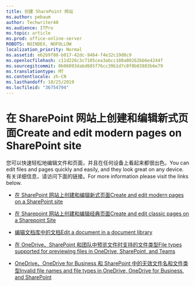 ```yaml
---
title: 创建 SharePoint 网站
ms.author: pebaum
author: Techwriter40
ms.audience: ITPro
ms.topic: article
ms.prod: office-online-server
ROBOTS: NOINDEX, NOFOLLOW
localization_priority: Normal
ms.assetid: e62b9f80-b017-42dc-9464-f4e32c19d6c9
ms.openlocfilehash: c11d226c3c7105cea3abcc180a00262bb6e4244f
ms.sourcegitcommit: 0b06093dabd685f76cc39b1d7c0f8b03883b6e79
ms.translationtype: MT
ms.contentlocale: zh-CN
ms.lasthandoff: 10/25/2019
ms.locfileid: "36754794"
---
```

# <a name="create-and-edit-modern-pages-on-sharepoint-site"></a><span data-ttu-id="f71cf-102">在 SharePoint 网站上创建和编辑新式页面</span><span class="sxs-lookup"><span data-stu-id="f71cf-102">Create and edit modern pages on SharePoint site</span></span>

<span data-ttu-id="f71cf-103">您可以快速轻松地编辑文件和页面，并且在任何设备上看起来都很出色。</span><span class="sxs-lookup"><span data-stu-id="f71cf-103">You can edit files and pages quickly and easily, and they look great on any device.</span></span> <span data-ttu-id="f71cf-104">有关详细信息，请访问下面的链接。</span><span class="sxs-lookup"><span data-stu-id="f71cf-104">For more information please visit the links below.</span></span>


- [<span data-ttu-id="f71cf-105">在 SharePoint 网站上创建和编辑新式页面</span><span class="sxs-lookup"><span data-stu-id="f71cf-105">Create and edit modern pages on a SharePoint site</span></span>](https://support.office.com/article/create-and-use-modern-pages-on-a-sharepoint-site-b3d46deb-27a6-4b1e-87b8-df851e503dec)

- [<span data-ttu-id="f71cf-106">在 Sharepoint 网站上创建和编辑经典页面</span><span class="sxs-lookup"><span data-stu-id="f71cf-106">Create and edit classic pages on a Sharepoint Site</span></span>](https://support.office.com/article/create-and-edit-classic-sharepoint-pages-ee50e4a0-d0c1-48c8-86e9-d468a8b13bac)

- [<span data-ttu-id="f71cf-107">编辑文档库中的文档</span><span class="sxs-lookup"><span data-stu-id="f71cf-107">Edit a document in a document library</span></span>](https://support.office.com/article/Edit-a-document-in-a-document-library-02d8497f-1c13-4114-949a-b8466f639b07)

- [<span data-ttu-id="f71cf-108">在 OneDrive、SharePoint 和团队中预览文件时支持的文件类型</span><span class="sxs-lookup"><span data-stu-id="f71cf-108">File types supported for previewing files in OneDrive, SharePoint, and Teams</span></span>](https://support.office.com/article/file-types-supported-for-previewing-files-in-onedrive-sharepoint-and-teams-e054cd0f-8ef2-4ccb-937e-26e37419c5e4)

- [<span data-ttu-id="f71cf-109">OneDrive、OneDrive for Business 和 SharePoint 中的无效文件名和文件类型</span><span class="sxs-lookup"><span data-stu-id="f71cf-109">Invalid file names and file types in OneDrive, OneDrive for Business, and SharePoint</span></span>](https://support.office.com/article/Invalid-file-names-and-file-types-in-OneDrive-OneDrive-for-Business-and-SharePoint-64883a5d-228e-48f5-b3d2-eb39e07630fa)

